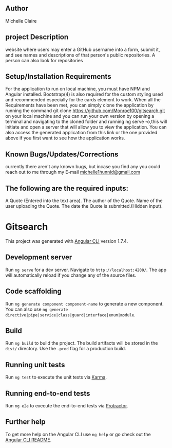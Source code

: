 Author
----
Michelle Claire

project Description
----
 website where users may enter a GitHub username into a form, submit it, and see names and descriptions of that person's public repositories. A person can also look for repositories

 Setup/Installation Requirements
----
For the application to run on local machine, you must have NPM and Angular installed. Bootstrap(4) is also required for the custom styling used and recommended especially for the cards element to work. When all the Requirements have been met, you can simply clone the application by running the command git clone https://github.com/Monroe100/gitsearch.git on your local machine and you can run your own version by opening a terminal and navigating to the cloned folder and running ng serve -o,this will initiate and open a server that will allow you to view the application. You can also access the generated application from this link or the one provided above if you first want to see how the application works.

Known Bugs/Updates/Corrections
---
currently there aren't any known bugs, but incase you find any you could reach out to me through my E-mail michelle1hunnid@gmail.com

The following are the required inputs:
----
A Quote (Entered into the text area). The author of the Quote. Name of the user uploading the Quote. The date the Quote is submitted.(Hidden input).


# Gitsearch

This project was generated with [Angular CLI](https://github.com/angular/angular-cli) version 1.7.4.


## Development server

Run `ng serve` for a dev server. Navigate to `http://localhost:4200/`. The app will automatically reload if you change any of the source files.

## Code scaffolding

Run `ng generate component component-name` to generate a new component. You can also use `ng generate directive|pipe|service|class|guard|interface|enum|module`.

## Build

Run `ng build` to build the project. The build artifacts will be stored in the `dist/` directory. Use the `-prod` flag for a production build.

## Running unit tests

Run `ng test` to execute the unit tests via [Karma](https://karma-runner.github.io).

## Running end-to-end tests

Run `ng e2e` to execute the end-to-end tests via [Protractor](http://www.protractortest.org/).

## Further help

To get more help on the Angular CLI use `ng help` or go check out the [Angular CLI README](https://github.com/angular/angular-cli/blob/master/README.md).
